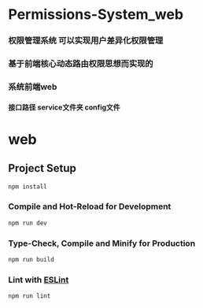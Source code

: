 # Permissions-System_web
### 权限管理系统 可以实现用户差异化权限管理
### 基于前端核心动态路由权限思想而实现的
### 系统前端web 
#### 接口路径 service文件夹 config文件

# web

## Project Setup

```sh
npm install
```

### Compile and Hot-Reload for Development

```sh
npm run dev
```

### Type-Check, Compile and Minify for Production

```sh
npm run build
```

### Lint with [ESLint](https://eslint.org/)

```sh
npm run lint
```


